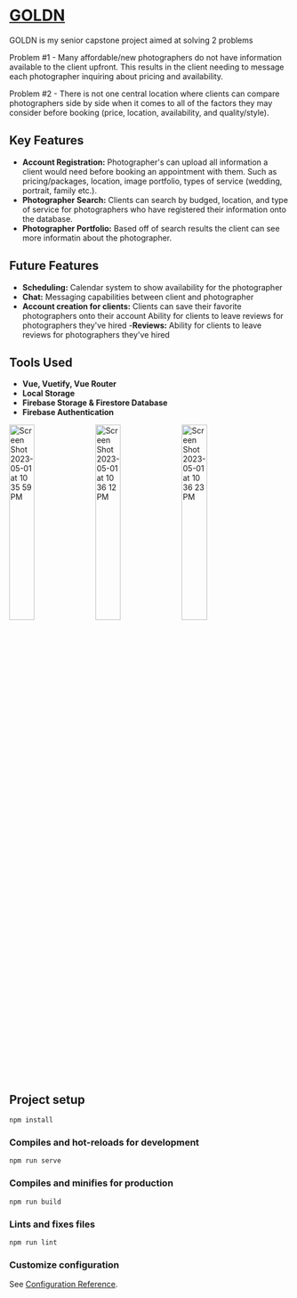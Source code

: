 # [GOLDN](goldnhour.web.app)

GOLDN is my senior capstone project aimed at solving 2 problems 

Problem #1 - Many affordable/new photographers do not have information available to the client upfront. This results in the client needing to message each photographer inquiring about pricing and availability.

Problem #2 - There is not one central location where clients can compare photographers side by side when it comes to all of the factors they may consider before booking (price, location, availability, and quality/style).


## Key Features

- **Account Registration:** Photographer's can upload all information a client would need before booking an appointment with them. Such as pricing/packages, location, image portfolio, types of service (wedding, portrait, family etc.).
- **Photographer Search:** Clients can search by budged, location, and type of service for photographers who have registered their information onto the database.  
- **Photographer Portfolio:** Based off of search results the client can see more informatin about the photographer. 

## Future Features

- **Scheduling:** Calendar system to show availability for the photographer
- **Chat:** Messaging capabilities between client and photographer
- **Account creation for clients:** Clients can save their favorite photographers onto their account Ability for clients to leave reviews for photographers they've hired
-**Reviews:** Ability for clients to leave reviews for photographers they've hired

## Tools Used
- **Vue, Vuetify, Vue Router**
- **Local Storage**
- **Firebase Storage & Firestore Database**
- **Firebase Authentication**

<img width="30%" alt="Screen Shot 2023-05-01 at 10 35 59 PM" src="https://user-images.githubusercontent.com/70713646/235580275-a607c0cb-fec7-4291-bceb-5e6e43955661.png"> <img width="30%" alt="Screen Shot 2023-05-01 at 10 36 12 PM" src="https://user-images.githubusercontent.com/70713646/235580300-6d08d8d8-2e04-4a6a-b5c4-91f68545f150.png">
<img width="30%" alt="Screen Shot 2023-05-01 at 10 36 23 PM" src="https://user-images.githubusercontent.com/70713646/235580349-c8c34563-3cfe-4469-96d5-66ad909021c1.png">



## Project setup

```
npm install
```

### Compiles and hot-reloads for development

```
npm run serve
```

### Compiles and minifies for production

```
npm run build
```

### Lints and fixes files

```
npm run lint
```

### Customize configuration

See [Configuration Reference](https://cli.vuejs.org/config/).
